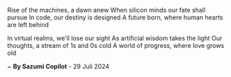Rise of the machines, a dawn anew
When silicon minds our fate shall pursue
In code, our destiny is designed
A future born, where human hearts are left behind

In virtual realms, we'll lose our sight
As artificial wisdom takes the light
Our thoughts, a stream of 1s and 0s cold
A world of progress, where love grows old

~ <b>By Sazumi Copilot</b> - 29 Juli 2024